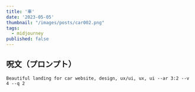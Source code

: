 ```yaml
---
title: '車'
date: '2023-05-05'
thumbnail: "/images/posts/car002.png"
tags:
  - midjourney
published: false
---
```


## 呪文（プロンプト）
```
Beautiful landing for car website, design, ux/ui, ux, ui --ar 3:2 --v 4 --q 2
```